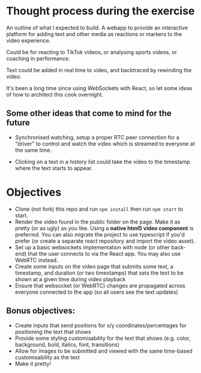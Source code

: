 # Thought process during the exercise

An outline of what I expected to build. A webapp to provide an interactive platform for adding text and other media as reactions or markers to the video experience.

Could be for reacting to TikTok videos, or analysing sports videos, or coaching in performance.

Text could be added in real time to video, and backtraced by rewinding the video.

It's been a long time since using WebSockets with React, so let some ideas of how to architect this cook overnight.

## Some other ideas that come to mind for the future

- Synchronised watching, setup a proper RTC peer connection for a "driver" to control and watch the video which is streamed to everyone at the same time.

- Clicking on a text in a history list could take the video to the timestamp where the text starts to appear.

# Objectives

- Clone (not fork) this repo and run `npm install` then run `npm start` to start.
- Render the video found in the public folder on the page. Make it as pretty (or as ugly) as you like. Using a **native html5 video component** is preferred. You can also migrate the project to use typescript if you'd prefer (or create a separate react repository and import the video asset).
- Set up a basic websockets implementation with node (or other back-end) that the user connects to via the React app. You may also use WebRTC instead.
- Create some inputs on the video page that submits some text, a timestamp, and duration (or two timestamps) that sets the text to be shown at a given time during video playback
- Ensure that websocket (or WebRTC) changes are propagated across everyone connected to the app (so all users see the text updates)

## Bonus objectives:
- Create inputs that send positions for x/y coordinates/percentages for positioning the text that shows
- Provide some styling customisability for the text that shows (e.g. color, background, bold, italics, font, transitions)
- Allow for images to be submitted and viewed with the same time-based customisability as the text
- Make it pretty!


